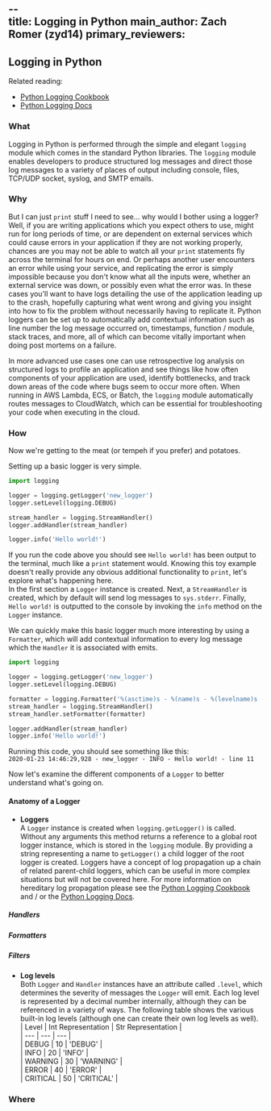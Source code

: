 --  
title: Logging in Python
main_author: Zach Romer (zyd14)
primary_reviewers:
--
## Logging in Python

Related reading: 
- [Python Logging Cookbook](https://docs.python.org/3/howto/logging-cookbook.html)
- [Python Logging Docs](https://docs.python.org/3.8/library/logging.html)


### What
Logging in Python is performed through the simple and elegant `logging` module which comes in the standard
Python libraries. The `logging` module enables developers to produce structured log messages and direct those 
log messages to a variety of places of output including console, files, TCP/UDP socket, syslog, and SMTP emails. 
### Why
But I can just `print` stuff I need to see... why would I bother using a logger?  
Well, if you are writing applications which
you expect others to use, might run for long periods of time, or are dependent on external services which could cause errors
in your application if they are not working properly, chances are you may not be able to watch all your `print` statements
fly across the terminal for hours on end.  Or perhaps another user encounters an error while using your service, and replicating 
the error is simply impossible because you don't know what all the inputs were, whether an external service was down, or possibly
even what the error was. In these cases you'll want to have logs detailing the use of the application leading up to the crash, hopefully
capturing what went wrong and giving you insight into how to fix the problem without necessarily having to replicate it. Python loggers 
can be set up to automatically add contextual information such as line number the log message occurred on, timestamps, function / module,
stack traces, and more, all of which can become vitally important when doing post mortems on a failure.  

In more advanced use cases one can use retrospective log analysis on structured logs to profile an application and see things 
like how often components of your application are used, identify bottlenecks, and track down areas of the code where bugs
seem to occur more often.  When running in AWS Lambda, ECS, or Batch, the `logging` module automatically routes messages 
to CloudWatch, which can be essential for troubleshooting your code when executing in the cloud. 

### How  
Now we're getting to the meat (or tempeh if you prefer) and potatoes.  

Setting up a basic logger is very simple.
```python
import logging

logger = logging.getLogger('new_logger')
logger.setLevel(logging.DEBUG)

stream_handler = logging.StreamHandler()
logger.addHandler(stream_handler)

logger.info('Hello world!')
```
If you run the code above you should see `Hello world!` has been output to the terminal, much like a `print` statement would. 
Knowing this toy example doesn't really provide any obvious additional functionality to `print`, let's explore what's 
happening here.  
In the first section a `Logger` instance is created. Next, a `StreamHandler` is created, which by default will send log 
messages to `sys.stderr`.  Finally, `Hello world!` is outputted to the console by invoking the `info` method on the `Logger`
instance.   

We can quickly make this basic logger much more interesting by using a `Formatter`, which will add contextual information
to every log message which the `Handler` it is associated with emits.

```python
import logging

logger = logging.getLogger('new_logger')
logger.setLevel(logging.DEBUG)

formatter = logging.Formatter('%(asctime)s - %(name)s - %(levelname)s - %(message)s - line %(lineno)s')
stream_handler = logging.StreamHandler()
stream_handler.setFormatter(formatter)

logger.addHandler(stream_handler)
logger.info('Hello world!')
```  

Running this code, you should see something like this:  
`2020-01-23 14:46:29,928 - new_logger - INFO - Hello world! - line 11`  

Now let's examine the different components of a `Logger` to better understand what's going on.

#### Anatomy of a Logger

- **Loggers**  
A `Logger` instance is created when `logging.getLogger()` is called. Without any arguments this method returns a reference 
to a global root logger instance, which is stored in the `logging` module. By providing a string representing a name to 
`getLogger()` a child logger of the root logger is created. Loggers have a concept of log propagation up a chain of related 
parent-child loggers, which can be useful in more complex situations but will not be covered here.  For more information on 
hereditary log propagation please see the [Python Logging Cookbook](https://docs.python.org/3/howto/logging-cookbook.html) 
and / or the [Python Logging Docs](https://docs.python.org/3.8/library/logging.html).    

##### Handlers

##### Formatters

##### Filters

- **Log levels**  
Both `Logger` and `Handler` instances have an attribute called `.level`, which determines the severity of messages the 
`Logger` will emit.  Each log level is represented by a decimal number internally, although they can be referenced in a 
variety of ways.  The following table shows the various built-in log levels (although one can create their own log levels
as well).  
| Level | Int Representation | Str Representation |  
| --- | --- | --- |  
| DEBUG | 10 | 'DEBUG' |  
| INFO | 20 | 'INFO' |  
| WARNING | 30 | 'WARNING' |    
| ERROR | 40 | 'ERROR' |  
| CRITICAL | 50 | 'CRITICAL' |  


### Where